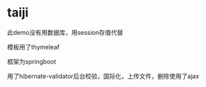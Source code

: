 # taiji
此demo没有用数据库，用session存值代替

模板用了thymeleaf

框架为springboot

用了hibernate-validator后台校验，国际化，上传文件，删除使用了ajax
